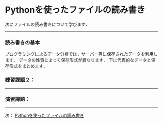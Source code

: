 # Pythonを使ったファイルの読み書き

次にファイルの読み書きについて学びます．

--- 
### 読み書きの基本

プログラミングによるデータ分析では，サーバー等に保存されたデータを利用します．
データの性質によって保存形式が異なります．
下に代表的なデータと保存形式をまとめます．




### 練習課題２：


---
### 演習課題：



--- 
次： [Pythonを使ったファイルの読み書き]()
